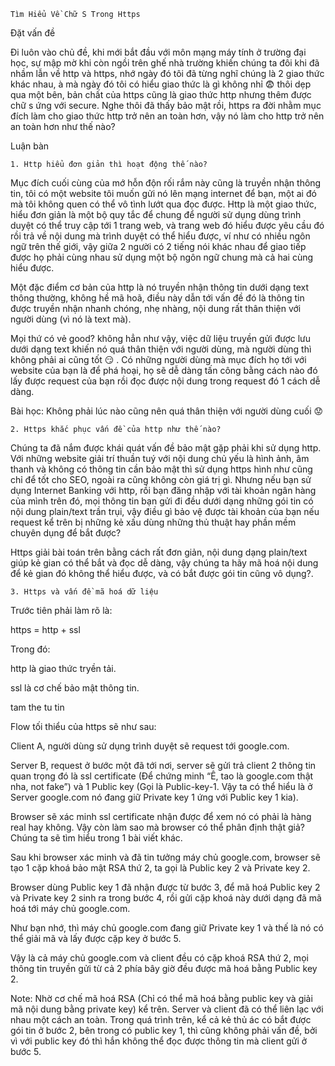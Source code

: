 `Tìm Hiểu Về Chữ S Trong Https`

Đặt vấn đề

Đi luôn vào chủ đề, khi mới bắt đầu với môn mạng máy tính ở trường đại học, sự mập mờ khi còn ngồi trên ghế nhà trường khiến chúng ta đôi khi đã nhầm lẫn về http và https, nhớ ngày đó tôi đã từng nghĩ chúng là 2 giao thức khác nhau, à mà ngày đó tôi có hiểu giao thức là gì không nhỉ :fearful: thôi dẹp qua một bên, bản chất của https cũng là giao thức http nhưng thêm được chữ s ứng với secure. Nghe thôi đã thấy bảo mật rồi, https ra đời nhằm mục đích làm cho giao thức http trở nên an toàn hơn, vậy nó làm cho http trở nên an toàn hơn như thế nào?

Luận bàn

`1. Http hiểu đơn giản thì hoạt động thế nào?`

Mục đích cuối cùng của mớ hỗn độn rối rắm này cũng là truyền nhận thông tin, tôi có một website tôi muốn gửi nó lên mạng internet để bạn, một ai đó mà tôi không quen có thể vô tình lướt qua đọc được.
Http là một giao thức, hiểu đơn giản là một bộ quy tắc để chung để người sử dụng dùng trình duyệt có thể truy cập tới 1 trang web, và trang web đó hiểu được yêu cầu đó rồi trả về nội dung mà trình duyệt có thể hiểu được, ví như có nhiều ngôn ngữ trên thế giới, vậy giữa 2 người có 2 tiếng nói khác nhau để giao tiếp được họ phải cùng nhau sử dụng một bộ ngôn ngữ chung mà cả hai cùng hiểu được.

Một đặc điểm cơ bản của http là nó truyền nhận thông tin dưới dạng text thông thường, không hề mã hoã, điều này dẫn tới vấn đề đó là thông tin được truyền nhận nhanh chóng, nhẹ nhàng, nội dung rất thân thiện với người dùng (vì nó là text mà).

Mọi thứ có vẻ good? không hẳn như vậy, việc dữ liệu truyền gửi được lưu dưới dạng text khiến nó quá thân thiện với người dùng, mà người dùng thì không phải ai cũng tốt :smirk: . Có những người dùng mà mục đích họ tới với website của bạn là để phá hoại, họ sẽ dễ dàng tấn công bằng cách nào đó lấy được request của bạn rồi đọc được nội dung trong request đó 1 cách dễ dàng.

Bài học: Không phải lúc nào cũng nên quá thân thiện với người dùng cuối :worried:

`2. Https khắc phục vấn đề của http như thế nào?`

Chúng ta đã nắm được khái quát vấn đề bảo mật gặp phải khi sử dụng http. Với những website giải trí thuần tuý với nội dung chủ yếu là hình ảnh, âm thanh và không có thông tin cần bảo mật thì sử dụng https hình như cũng chỉ để tốt cho SEO, ngoài ra cũng không còn giá trị gì. Nhưng nếu bạn sử dụng Internet Banking với http, rồi bạn đăng nhập với tài khoản ngân hàng của mình trên đó, mọi thông tin bạn gửi đi đều dưới dạng những gói tin có nội dung plain/text trần trụi, vậy điều gì bảo vệ được tài khoản của bạn nếu request kể trên bị những kẻ xấu dùng những thủ thuật hay phần mềm chuyên dụng để bắt được?

Https giải bài toán trên bằng cách rất đơn giản, nội dung dạng plain/text giúp kẻ gian có thể bắt và đọc dễ dàng, vậy chúng ta hãy mã hoá nội dung để kẻ gian đó không thể hiểu được, và có bắt được gói tin cũng vô dụng?.

`3. Https và vấn đề mã hoá dữ liệu`

Trước tiên phải làm rõ là:

https = http + ssl

Trong đó:

http là giao thức tryền tải.

ssl là cơ chế bảo mật thông tin.

tam the tu tin

Flow tối thiểu của https sẽ như sau:

Client A, người dùng sử dụng trình duyệt sẽ request tới google.com.

Server B, request ở bước một đã tới nơi, server sẽ gửi trả client 2 thông tin quan trọng đó là ssl certificate (Để chứng minh “Ê, tao là google.com thật nha, not fake”) và 1 Public key (Gọi là Public-key-1. Vậy ta có thể hiểu là ở Server google.com nó đang giữ Private key 1 ứng với Public key 1 kia).

Browser sẽ xác minh ssl certificate nhận được để xem nó có phải là hàng real hay không. Vậy còn làm sao mà browser có thể phân định thật giả? Chúng ta sẽ tìm hiểu trong 1 bài viết khác.

Sau khi browser xác minh và đã tin tưởng máy chủ google.com, browser sẽ tạo 1 cặp khoá bảo mật RSA thứ 2, ta gọi là Public key 2 và Private key 2.

Browser dùng Public key 1 đã nhận được từ bước 3, để mã hoá Public key 2 và Private key 2 sinh ra trong bước 4, rồi gửi cặp khoá này dưới dạng đã mã hoá tới máy chủ google.com.

Như bạn nhớ, thì máy chủ google.com đang giữ Private key 1 và thế là nó có thể giải mã và lấy được cặp key ở bước 5.

Vậy là cả máy chủ google.com và client đều có cặp khoá RSA thứ 2, mọi thông tin truyền gửi từ cả 2 phía bây giờ đều được mã hoá bằng Public key 2.

Note: Nhờ cơ chế mã hoá RSA (Chỉ có thể mã hoá bằng public key và giải mã nội dung bằng private key) kể trên. Server và client đã có thể liên lạc với nhau một cách an toàn. Trong quá trình trên, kể cả kẻ thủ ác có bắt được gói tin ở bước 2, bên trong có public key 1, thì cũng không phải vấn đề, bởi vì với public key đó thì hắn không thể đọc được thông tin mà client gửi ở bước 5.
